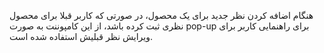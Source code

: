 <div class="dp-doc-container"">

<div class="dp-doc-tags">

<div class="desktop-version"></div>
<div class="mobile-version"></div>



</div>

<div class="dp-doc-body">

 هنگام اضافه کردن نظر جدید برای یک محصول، در صورتی که 
 کاربر قبلا برای محصول نظری ثبت کرده باشد، 
 از این کامپوننت به صورت pop-up برای راهنمایی کاربر برای ویرایش نظر قبلیش استفاده شده است.

</div>

</div> 


